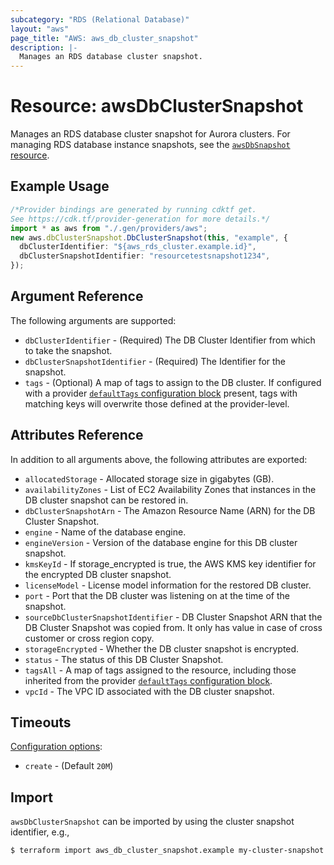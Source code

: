 ```yaml
---
subcategory: "RDS (Relational Database)"
layout: "aws"
page_title: "AWS: aws_db_cluster_snapshot"
description: |-
  Manages an RDS database cluster snapshot.
---
```


# Resource: awsDbClusterSnapshot

Manages an RDS database cluster snapshot for Aurora clusters. For managing RDS database instance snapshots, see the [`awsDbSnapshot` resource](/docs/providers/aws/r/db_snapshot.html).

## Example Usage

```typescript
/*Provider bindings are generated by running cdktf get.
See https://cdk.tf/provider-generation for more details.*/
import * as aws from "./.gen/providers/aws";
new aws.dbClusterSnapshot.DbClusterSnapshot(this, "example", {
  dbClusterIdentifier: "${aws_rds_cluster.example.id}",
  dbClusterSnapshotIdentifier: "resourcetestsnapshot1234",
});

```

## Argument Reference

The following arguments are supported:

* `dbClusterIdentifier` - (Required) The DB Cluster Identifier from which to take the snapshot.
* `dbClusterSnapshotIdentifier` - (Required) The Identifier for the snapshot.
* `tags` - (Optional) A map of tags to assign to the DB cluster. If configured with a provider [`defaultTags` configuration block](https://registry.terraform.io/providers/hashicorp/aws/latest/docs#default_tags-configuration-block) present, tags with matching keys will overwrite those defined at the provider-level.

## Attributes Reference

In addition to all arguments above, the following attributes are exported:

* `allocatedStorage` - Allocated storage size in gigabytes (GB).
* `availabilityZones` - List of EC2 Availability Zones that instances in the DB cluster snapshot can be restored in.
* `dbClusterSnapshotArn` - The Amazon Resource Name (ARN) for the DB Cluster Snapshot.
* `engine` - Name of the database engine.
* `engineVersion` - Version of the database engine for this DB cluster snapshot.
* `kmsKeyId` - If storage\_encrypted is true, the AWS KMS key identifier for the encrypted DB cluster snapshot.
* `licenseModel` - License model information for the restored DB cluster.
* `port` - Port that the DB cluster was listening on at the time of the snapshot.
* `sourceDbClusterSnapshotIdentifier` - DB Cluster Snapshot ARN that the DB Cluster Snapshot was copied from. It only has value in case of cross customer or cross region copy.
* `storageEncrypted` - Whether the DB cluster snapshot is encrypted.
* `status` - The status of this DB Cluster Snapshot.
* `tagsAll` - A map of tags assigned to the resource, including those inherited from the provider [`defaultTags` configuration block](https://registry.terraform.io/providers/hashicorp/aws/latest/docs#default_tags-configuration-block).
* `vpcId` - The VPC ID associated with the DB cluster snapshot.

## Timeouts

[Configuration options](https://developer.hashicorp.com/terraform/language/resources/syntax#operation-timeouts):

* `create` - (Default `20M`)

## Import

`awsDbClusterSnapshot` can be imported by using the cluster snapshot identifier, e.g.,

```console
$ terraform import aws_db_cluster_snapshot.example my-cluster-snapshot
```
